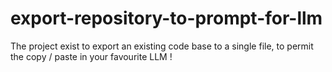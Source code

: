 # export-repository-to-prompt-for-llm
The project exist to export an existing code base to a single file, to permit the copy / paste in your favourite LLM ! 
